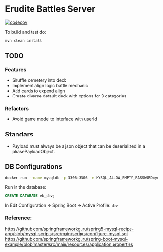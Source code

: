 # Erudite Battles Server

[![codecov](https://codecov.io/gh/Rastikko/erudite-battles-server/branch/master/graph/badge.svg?token=op7alomaAC)](https://codecov.io/gh/Rastikko/erudite-battles-server)

To build and test do:

```shell
mvn clean install
```

## TODO

### Features

  - Shuffle cemetery into deck
  - Implement align logic battle mechanic
  - Add cards to expend align
  - Create diverse default deck with options for 3 categories

### Refactors

  - Avoid game model to interface with userId
 
 ## Standars
 
  - Payload must always be a json object that can be deserialized in a phasePayloadObject.
  
 ## DB Configurations

```sh
docker run --name mysqldb -p 3306:3306 -e MYSQL_ALLOW_EMPTY_PASSWORD=yes -d mysql
```

Run in the database:
```sql
CREATE DATABASE eb_dev;
```

In Edit Configuration -> Spring Boot -> Active Profile: `dev`
 

 ### Reference:

 https://github.com/springframeworkguru/spring5-mysql-recipe-app/blob/mysql-scripts/src/main/scripts/configure-mysql.sql
 https://github.com/springframeworkguru/spring-boot-mysql-example/blob/master/src/main/resources/application.properties
